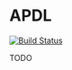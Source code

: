 # APDL

[![Build Status](https://travis-ci.org/SnipyJulmy/APDL.svg?branch=dev)](https://travis-ci.org/SnipyJulmy/APDL)

TODO
